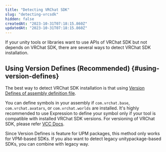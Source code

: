 ```yaml
---
title: "Detecting VRChat SDK"
slug: "detecting-vrcsdk"
hidden: false
createdAt: "2023-10-31T07:18:15.860Z"
updatedAt: "2023-10-31T07:18:15.860Z"
---
```


If your unity tools or libraries want to use APIs of VRChat SDK but not depends on VRChat SDK,
there are several ways to detect VRChat SDK installation.

## Using Version Defines (Recommended) {#using-version-defines}

The best way to detect VRChat SDK installation is that using [Version Defines of assembly definition file][version-defines].

You can define symbols in your assembly if `com.vrchat.base`, `com.vrchat.avatars`, or `com.vrchat.worlds` are installed.
It's highly recommended to use Expression to define your symbol only if your tool is compatible with installed VRChat SDK versions.
For versioning of VRChat SDK, please refer [VCC Docs][versioning].

Since Version Defines is feature for UPM packages, this method only works for VPM-based SDKs.
If you also want to detect legacy unitypackage-based SDKs, you can combine with legacy way.

[version-defines]: https://docs.unity3d.com/2019.4/Documentation/Manual/ScriptCompilationAssemblyDefinitionFiles.html#define-symbols
[versioning]: https://vcc.docs.vrchat.com/vpm/packages/#brandingbreakingbumps
